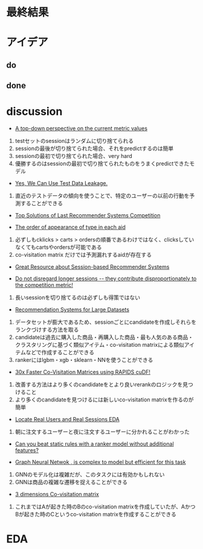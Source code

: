# 最終結果

# アイデア
## do

## done

# discussion

* [A top-down perspective on the current metric values](https://www.kaggle.com/competitions/otto-recommender-system/discussion/363874)
1. testセットのsessionはランダムに切り捨てられる
2. sessionの最後が切り捨てられた場合、それをpredictするのは簡単
3. sessionの最初で切り捨てられた場合、very hard
4. 優勝するのはsessionの最初で切り捨てられたものをうまくpredictできたモデル

* [Yes, We Can Use Test Data Leakage.](https://www.kaggle.com/competitions/otto-recommender-system/discussion/363939)
1. 直近のテストデータの傾向を使うことで、特定のユーザーの以前の行動を予測することができる

* [Top Solutions of Last Recommender Systems Competition](https://www.kaggle.com/competitions/otto-recommender-system/discussion/363950)

* [The order of appearance of type in each aid](https://www.kaggle.com/competitions/otto-recommender-system/discussion/364064)
1. 必ずしもcklicks > carts > ordersの順番であるわけではなく、clicksしていなくてもcartsやordersが可能である
2. co-visitation matrix だけでは予測漏れするaidが存在する

* [Great Resource about Session-based Recommender Systems](https://www.kaggle.com/competitions/otto-recommender-system/discussion/364099)

* [Do not disregard longer sessions -- they contribute disproportionately to the competition metric!](https://www.kaggle.com/competitions/otto-recommender-system/discussion/364375)
1. 長いsessionを切り捨てるのは必ずしも得策ではない

* [Recommendation Systems for Large Datasets](https://www.kaggle.com/competitions/otto-recommender-system/discussion/364721)
1. データセットが膨大であるため、sessionごとにcandidateを作成しそれらをランクづけする方法を取る
2. candidateは過去に購入した商品・再購入した商品・最も人気のある商品・クラスタリングに基づく類似アイテム・co-visitation matrixによる類似アイテムなどで作成することができる
3. rankerにはlgbm・xgb・sklearn・NNを使うことができる

* [30x Faster Co-Visitation Matrices using RAPIDS cuDF!](https://www.kaggle.com/competitions/otto-recommender-system/discussion/365369)
1. 改善する方法はより多くのcandidateをとより良いrerankのロジックを見つけること
2. より多くのcandidateを見つけるには新しいco-visitation matrixを作るのが簡単

* [Locate Real Users and Real Sessions EDA](https://www.kaggle.com/competitions/otto-recommender-system/discussion/366138)
1. 朝に注文するユーザーと夜に注文するユーザーに分かれることがわかった

* [Can you beat static rules with a ranker model without additional features?](https://www.kaggle.com/competitions/otto-recommender-system/discussion/366474)

* [Graph Neural Netwok , is complex to model but efficient for this task](https://www.kaggle.com/competitions/otto-recommender-system/discussion/368355)
1. GNNのモデル化は複雑だが、このタスクには有効かもしれない
2. GNNは商品の複雑な遷移を捉えることができる

* [3 dimensions Co-visitation matrix](https://www.kaggle.com/competitions/otto-recommender-system/discussion/368538)
1. これまではAが起きた時のBのco-visitation matrixを作成していたが、AかつBが起きた時のCというco-visitation matrixを作成することができる

# EDA
